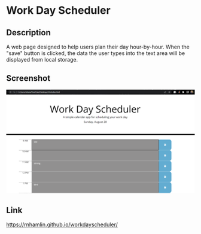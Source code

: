 # Work Day Scheduler

## Description
A web page designed to help users plan their day hour-by-hour. When the "save" button is clicked, the data the user types into the text area will be displayed from local storage.

## Screenshot
![Screenshot](screenshot.png)

## Link
https://rnhamlin.github.io/workdayscheduler/
